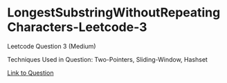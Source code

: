 # LongestSubstringWithoutRepeatingCharacters-Leetcode-3

Leetcode Question 3 (Medium)

Techniques Used in Question:
Two-Pointers, Sliding-Window, Hashset

[Link to Question](https://leetcode.com/problems/longest-substring-without-repeating-characters/)
